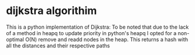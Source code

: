 # dijkstra algorithim

This is a python implementation of Dijkstra:
To be noted that due to the lack of a method in heapq to update priority in python's heapq I opted for a non-optimal O(N) remove and readd nodes in the heap.
This returns a hash with all the distances and their respective paths
